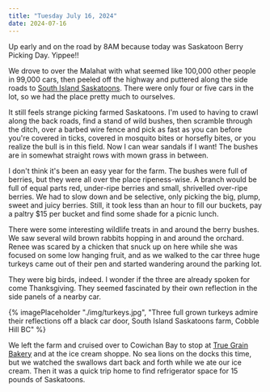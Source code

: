 ```yaml
---
title: "Tuesday July 16, 2024"
date: 2024-07-16
---
```

Up early and on the road by 8AM because today was Saskatoon Berry Picking Day.  Yippee!!

We drove to over the Malahat with what seemed like 100,000 other people in 99,000 cars, then peeled off the highway and puttered along the side roads to [South Island Saskatoons](https://www.southislandsaskatoons.com/).  There were only four or five cars in the lot, so we had the place pretty much to ourselves.  

It still feels strange picking farmed Saskatoons.  I'm used to having to crawl along the back roads, find a stand of wild bushes, then scramble through the ditch, over a barbed wire fence and pick as fast as you can before you're covered in ticks, covered in mosquito bites or horsefly bites, or you realize the bull is in this field.  Now I can wear sandals if I want!  The bushes are in somewhat straight rows with mown grass in between.

I don't think it's been an easy year for the farm.  The bushes were full of berries, but they were all over the place ripeness-wise.  A branch would be full of equal parts red, under-ripe berries and small, shrivelled over-ripe berries.  We had to slow down and be selective, only picking the big, plump, sweet and juicy berries.  Still, it took less than an hour to fill our buckets, pay a paltry $15 per bucket and find some shade for a picnic lunch.

There were some interesting wildlife treats in and around the berry bushes.  We saw several wild brown rabbits hopping in and around the orchard.  Renee was scared by a chicken that snuck up on here while she was focused on some low hanging fruit, and as we walked to the car three huge turkeys came out of their pen and started wandering around the parking lot. 

They were big birds, indeed.  I wonder if the three are already spoken for come Thanksgiving.  They seemed fascinated by their own reflection in the side panels of a nearby car.

{% imagePlaceholder "./img/turkeys.jpg", "Three full grown turkeys admire their reflections off a black car door, South Island Saskatoons farm, Cobble Hill BC" %}

We left the farm and cruised over to Cowichan Bay to stop at [True Grain Bakery](https://truegrain.ca) and at the ice cream shoppe.  No sea lions on the docks this time, but we watched the swallows dart back and forth while we ate our ice cream.  Then it was a quick trip home to find refrigerator space for 15 pounds of Saskatoons. 